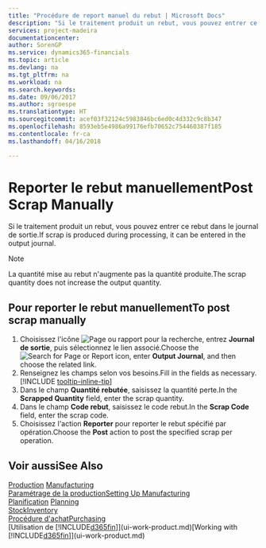 ```yaml
---
title: "Procédure de report manuel du rebut | Microsoft Docs"
description: "Si le traitement produit un rebut, vous pouvez entrer ce rebut dans le journal de sortie. Remarquez que la quantité perte n'augmente pas la quantité produite."
services: project-madeira
documentationcenter: 
author: SorenGP
ms.service: dynamics365-financials
ms.topic: article
ms.devlang: na
ms.tgt_pltfrm: na
ms.workload: na
ms.search.keywords: 
ms.date: 09/06/2017
ms.author: sgroespe
ms.translationtype: HT
ms.sourcegitcommit: acef03f32124c5983846bc6ed0c4d332c9c8b347
ms.openlocfilehash: 8593eb5e4986a99176efb70652c754460387f185
ms.contentlocale: fr-ca
ms.lasthandoff: 04/16/2018

---
```

# <a name="post-scrap-manually"></a><span data-ttu-id="bbeed-104">Reporter le rebut manuellement</span><span class="sxs-lookup"><span data-stu-id="bbeed-104">Post Scrap Manually</span></span>
<span data-ttu-id="bbeed-105">Si le traitement produit un rebut, vous pouvez entrer ce rebut dans le journal de sortie.</span><span class="sxs-lookup"><span data-stu-id="bbeed-105">If scrap is produced during processing, it can be entered in the output journal.</span></span> 

> [!NOTE]
> <span data-ttu-id="bbeed-106">La quantité mise au rebut n'augmente pas la quantité produite.</span><span class="sxs-lookup"><span data-stu-id="bbeed-106">The scrap quantity does not increase the output quantity.</span></span>  

## <a name="to-post-scrap-manually"></a><span data-ttu-id="bbeed-107">Pour reporter le rebut manuellement</span><span class="sxs-lookup"><span data-stu-id="bbeed-107">To post scrap manually</span></span>  
1. <span data-ttu-id="bbeed-108">Choisissez l'icône ![Page ou rapport pour la recherche](media/ui-search/search_small.png "icône Page ou rapport pour la recherche"), entrez **Journal de sortie**, puis sélectionnez le lien associé.</span><span class="sxs-lookup"><span data-stu-id="bbeed-108">Choose the ![Search for Page or Report](media/ui-search/search_small.png "Search for Page or Report icon") icon, enter **Output Journal**, and then choose the related link.</span></span>  
2. <span data-ttu-id="bbeed-109">Renseignez les champs selon vos besoins.</span><span class="sxs-lookup"><span data-stu-id="bbeed-109">Fill in the fields as necessary.</span></span> [!INCLUDE [tooltip-inline-tip](includes/tooltip-inline-tip_md.md)]  
3. <span data-ttu-id="bbeed-110">Dans le champ **Quantité rebutée**, saisissez la quantité perte.</span><span class="sxs-lookup"><span data-stu-id="bbeed-110">In the **Scrapped Quantity** field, enter the scrap quantity.</span></span>  
4. <span data-ttu-id="bbeed-111">Dans le champ **Code rebut**, saisissez le code rebut.</span><span class="sxs-lookup"><span data-stu-id="bbeed-111">In the **Scrap Code** field, enter the scrap code.</span></span>  
5. <span data-ttu-id="bbeed-112">Choisissez l'action **Reporter** pour reporter le rebut spécifié par opération.</span><span class="sxs-lookup"><span data-stu-id="bbeed-112">Choose the **Post** action to post the specified scrap per operation.</span></span>  

## <a name="see-also"></a><span data-ttu-id="bbeed-113">Voir aussi</span><span class="sxs-lookup"><span data-stu-id="bbeed-113">See Also</span></span>  
<span data-ttu-id="bbeed-114">[Production](production-manage-manufacturing.md)  </span><span class="sxs-lookup"><span data-stu-id="bbeed-114">[Manufacturing](production-manage-manufacturing.md)  </span></span>  
[<span data-ttu-id="bbeed-115">Paramétrage de la production</span><span class="sxs-lookup"><span data-stu-id="bbeed-115">Setting Up Manufacturing</span></span>](production-configure-production-processes.md)  
<span data-ttu-id="bbeed-116">[Planification](production-planning.md)    </span><span class="sxs-lookup"><span data-stu-id="bbeed-116">[Planning](production-planning.md)    </span></span>  
[<span data-ttu-id="bbeed-117">Stock</span><span class="sxs-lookup"><span data-stu-id="bbeed-117">Inventory</span></span>](inventory-manage-inventory.md)  
[<span data-ttu-id="bbeed-118">Procédure d'achat</span><span class="sxs-lookup"><span data-stu-id="bbeed-118">Purchasing</span></span>](purchasing-manage-purchasing.md)  
<span data-ttu-id="bbeed-119">[Utilisation de [!INCLUDE[d365fin](includes/d365fin_md.md)]](ui-work-product.md)</span><span class="sxs-lookup"><span data-stu-id="bbeed-119">[Working with [!INCLUDE[d365fin](includes/d365fin_md.md)]](ui-work-product.md)</span></span>

